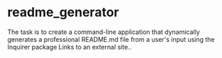 # readme_generator
The task is to create a command-line application that dynamically generates a professional README.md file from a user's input using the Inquirer package Links to an external site..

